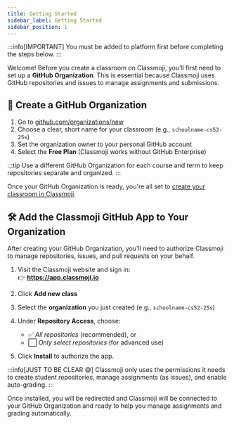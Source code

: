 ```yaml
---
title: Getting Started
sidebar_label: Getting Started
sidebar_position: 1
---
```


:::info[IMPORTANT]
You must be added to platform first before completing the steps below.
:::

Welcome! Before you create a classroom on Classmoji, you’ll first need to set up a **GitHub Organization**. This is essential because Classmoji uses GitHub repositories and issues to manage assignments and submissions.

## 🧱 Create a GitHub Organization

1. Go to [github.com/organizations/new](https://github.com/organizations/new)
2. Choose a clear, short name for your classroom (e.g., `schoolname-cs52-25s`)
3. Set the organization owner to your personal GitHub account
4. Select the **Free Plan** (Classmoji works without GitHub Enterprise)

:::tip
Use a different GitHub Organization for each course and term to keep repositories separate and organized.
:::

Once your GitHub Organization is ready, you're all set to [create your classroom in Classmoji](./adding-students.md).

## 🛠️ Add the Classmoji GitHub App to Your Organization

After creating your GitHub Organization, you'll need to authorize Classmoji to manage repositories, issues, and pull requests on your behalf.

1. Visit the Classmoji website and sign in:  
   👉 **https://app.classmoji.io**

2. Click **Add new class**

3. Select the **organization** you just created (e.g., `schoolname-cs52-25s`)

4. Under **Repository Access**, choose:

   - ✅ _All repositories_ (recommended), or
   - ⬜ _Only select repositories_ (for advanced use)

5. Click **Install** to authorize the app.

:::info[JUST TO BE CLEAR 😅]
Classmoji only uses the permissions it needs to create student repositories, manage assignments (as issues), and enable auto-grading.
:::

Once installed, you will be redirected and Classmoji will be connected to your GitHub Organization and ready to help you manage assignments and grading automatically.
